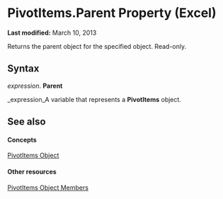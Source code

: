 
# PivotItems.Parent Property (Excel)

 **Last modified:** March 10, 2013

Returns the parent object for the specified object. Read-only.

## Syntax

 _expression_. **Parent**

 _expression_A variable that represents a  **PivotItems** object.


## See also


#### Concepts


 [PivotItems Object](df47021a-2b06-fa10-5712-58956c7ffe07.md)
#### Other resources


 [PivotItems Object Members](57d5cd8b-55ec-5188-dc8c-e6c97441c3a5.md)
